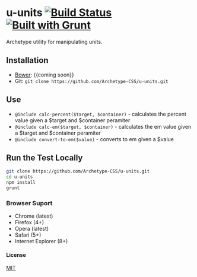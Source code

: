 # u-units [![Build Status](https://secure.travis-ci.org/Archetype-CSS/u-units.png?branch=master)](http://travis-ci.org/Archetype-CSS/u-units) [![Built with Grunt](https://cdn.gruntjs.com/builtwith.png)](http://gruntjs.com/)

Archetype utility for manipulating units.

## Installation
  * [Bower](http://bower.io): {{coming soon}}
  * Git: `git clone https://github.com/Archetype-CSS/u-units.git`

## Use
  * `@include calc-percent($target, $container)` - calculates the percent value
    given a $target and $container peramiter
  * `@include calc-em($target, $container)` - calculates the em value given
    a $target and $container peramiter
  * `@include convert-to-em($value)` - converts to em given a $value

## Run the Test Locally

```bash
git clone https://github.com/Archetype-CSS/u-units.git
cd u-units
npm install
grunt
```

### Browser Suport
  * Chrome (latest)
  * Firefox (4+)
  * Opera (latest)
  * Safari (5+)
  * Internet Explorer (8+)

#### License
[MIT](/LICENSE.md)


